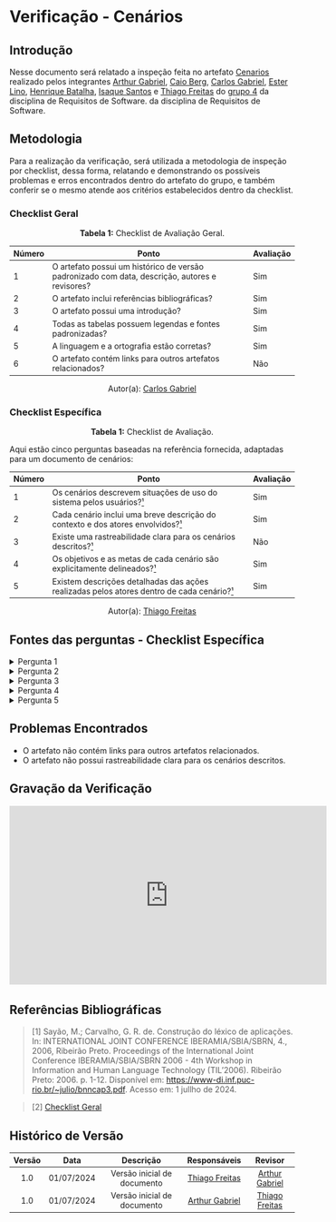 # Verificação - Cenários

## Introdução

Nesse documento será relatado a inspeção feita no artefato [Cenarios](https://github.com/Requisitos-de-Software/2024.1-Gov.br/blob/main/docs/modelagem/cenarios.md) realizado pelos integrantes [Arthur Gabriel](https://github.com/ArthurGabrieel), [Caio Berg](https://github.com/Caio-bergbjj), [Carlos Gabriel](https://github.com/TheCarlosRamos), [Ester Lino](https://github.com/esteerlino), [Henrique Batalha](https://github.com/HeBatalha), [Isaque Santos](https://github.com/IsaqueSH) e [Thiago Freitas](https://github.com/thiagorfreitas) do [grupo 4](https://github.com/Requisitos-de-Software/2024.1-Gov.br) da disciplina de Requisitos de Software. da disciplina de Requisitos de Software.

## Metodologia

Para a realização da verificação, será utilizada a metodologia de inspeção por checklist, dessa forma, relatando e demonstrando os possíveis problemas e erros encontrados dentro do artefato do grupo, e também conferir se o mesmo atende aos critérios estabelecidos dentro da checklist.

### Checklist Geral

<font><p style="text-align: center">**Tabela 1:** Checklist de Avaliação Geral.</p></font>

| Número  | Ponto                                                                                                           | Avaliação         |
|-----|----------------------------------------------------------------------------------------------------------------------|------------------|
| 1   | O artefato possui um histórico de versão padronizado com data, descrição, autores e revisores?                       |        Sim          |
| 2   | O artefato inclui referências bibliográficas?                                                                        |        Sim          |
| 3   | O artefato possui uma introdução?                                                                                   |         Sim         |
| 4   | Todas as tabelas possuem legendas e fontes padronizadas?                                                             |        Sim          |
| 5  | A linguagem e a ortografia estão corretas?                                                                           |         Sim         |
| 6  | O artefato contém links para outros artefatos relacionados?                                                           |        Não          |

<div align="center">Autor(a): <a href="https://github.com/TheCarlosRamos">Carlos Gabriel</a></div>

### Checklist Específica

<font><p style="text-align: center">**Tabela 1:** Checklist de Avaliação.</p></font>

Aqui estão cinco perguntas baseadas na referência fornecida, adaptadas para um documento de cenários:

| Número | Ponto                                                                                                           | Avaliação         |
|--------|-----------------------------------------------------------------------------------------------------------------|------------------|
| 1      | Os cenários descrevem situações de uso do sistema pelos usuários?[¹](#ref1)                           |         Sim         |
| 2      | Cada cenário inclui uma breve descrição do contexto e dos atores envolvidos?[¹](#ref1)           |                Sim  |
| 3      | Existe uma rastreabilidade clara para os cenários descritos?[¹](#ref1)              |                Não  |
| 4      | Os objetivos e as metas de cada cenário são explicitamente delineados?[¹](#ref1)         |             Sim     |
| 5      | Existem descrições detalhadas das ações realizadas pelos atores dentro de cada cenário?[¹](#ref1)                                  |               Sim   |


<div align="center">Autor(a): <a href="https://github.com/thiagorfreitas">Thiago Freitas</a></div> 

## Fontes das perguntas - Checklist Específica

</details>
<details><summary>Pergunta 1</summary>
<img src="docs\assets\verificacao\cenarios_ref_pergunta1.png" alt="ref" width="700"/>
</details>

</details>
<details><summary>Pergunta 2</summary>
<img src="assets/verificacao/cenarios_pergunta2_ref.png" alt="ref" width="700"/>
</details>

</details>
<details><summary>Pergunta 3</summary>
<img src="assets/verificacao/cenarios_pergunta3_ref.png" alt="ref" width="700"/>
</details>

</details>
<details><summary>Pergunta 4</summary>
<img src="assets/verificacao/cenarios_pergunta2_ref.png" alt="ref" width="700"/>
</details>
<details><summary>Pergunta 5</summary>
<img src="assets/verificacao/cenarios_pergunta2_ref.png" alt="ref" width="700"/>
</details>


## Problemas Encontrados

- O artefato não contém links para outros artefatos relacionados.
- O artefato não possui rastreabilidade clara para os cenários descritos.

## Gravação da Verificação

<iframe width="560" height="315" src="https://www.youtube.com/embed/5lNEE_ImETk?si=7V95sRDEiiSxcIAx" title="YouTube video player" frameborder="0" allow="accelerometer; autoplay; clipboard-write; encrypted-media; gyroscope; picture-in-picture; web-share" referrerpolicy="strict-origin-when-cross-origin" allowfullscreen></iframe>

## Referências Bibliográficas

<a id="ref1"></a>

<a id="ref2"></a>

> [1] Sayão, M.; Carvalho, G. R. de. Construção do léxico de aplicações. In: INTERNATIONAL JOINT CONFERENCE IBERAMIA/SBIA/SBRN, 4., 2006, Ribeirão Preto. Proceedings of the International Joint Conference IBERAMIA/SBIA/SBRN 2006 - 4th Workshop in Information and Human Language Technology (TIL’2006). Ribeirão Preto: 2006. p. 1-12. Disponível em: <https://www-di.inf.puc-rio.br/~julio/bnncap3.pdf>. Acesso em: 1 jullho de 2024.

> [2] [Checklist Geral](verificacao/grupo_4/verificacao_grupo4.md#metodologia)




## Histórico de Versão
| Versão | Data       | Descrição                                   | Responsáveis                                                                               | Revisor                                      |
| :----: | :--------: | :-----------------------------------------: | :----------------------------------------------------------------------------------------: | :------------------------------------------: |
|  1.0	|01/07/2024|	Versão inicial de documento	|[Thiago Freitas](https://github.com/thiagorfreitas) |[Arthur Gabriel](https://github.com/ArthurGabrieel) |
|  1.0	|01/07/2024|	Versão inicial de documento	|[Arthur Gabriel](https://github.com/ArthurGabrieel) | [Thiago Freitas](https://github.com/thiagorfreitas) |
